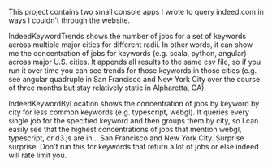 This project contains two small console apps I wrote to query indeed.com in ways I couldn't through the website.

IndeedKeywordTrends shows the number of jobs for a set of keywords across multiple major cities for different radii. In other words, it can show me the concentration of jobs for keywords (e.g. scala, python, angular) across major U.S. cities. It appends all results to the same csv file, so if you run it over time you can see trends for those keywords in those cities (e.g. see angular quadruple in San Francisco and New York City over the course of three months but stay relatively static in Alpharetta, GA).

IndeedKeywordByLocation shows the concentration of jobs by keyword by city for less common keywords (e.g. typescript, webgl). It queries every single job for the specified keyword and then groups them by city, so I can easily see that the highest concentrations of jobs that mention webgl, typescript, or d3.js are in... San Francisco and New York City. Surprise surprise. Don't run this for keywords that return a lot of jobs or else indeed will rate limit you.